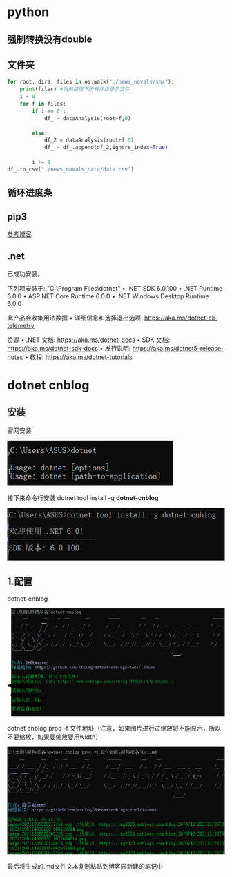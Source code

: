 # python

## 强制转换没有double

## 文件夹

```python
for root, dirs, files in os.walk("./news_novals/sh/"):
    print(files) #当前路径下所有非目录子文件
    i = 0 
    for f in files:
        if i == 0 :
            df_ = dataAnalysis(root+f,0)
            
        else:
            df_2 = dataAnalysis(root+f,0)
            df_ = df_.append(df_2,ignore_index=True)
        
        i += 1
df_.to_csv("./news_novals_data/data.csv")
```

## 循环进度条

## pip3

[参考博客](https://www.jianshu.com/p/2f71e41450f7)



## .net

已成功安装。

下列项安装于: "C:\Program Files\dotnet\"
    • .NET SDK 6.0.100
    • .NET Runtime 6.0.0
    • ASP.NET Core Runtime 6.0.0
    • .NET Windows Desktop Runtime 6.0.0

此产品会收集用法数据
    • 详细信息和选择退出选项: https://aka.ms/dotnet-cli-telemetry

资源
    • .NET 文档: https://aka.ms/dotnet-docs
    • SDK 文档: https://aka.ms/dotnet-sdk-docs
    • 发行说明: https://aka.ms/dotnet5-release-notes
    • 教程: https://aka.ms/dotnet-tutorials

# dotnet cnblog

## 安装

官网安装

![image-20211206121816194](image-20211206121816194.png)

接下来命令行安装 dotnet tool install -g **dotnet-cnblog** 

![image-20211206121904877](image-20211206121904877.png)

## 1.配置

dotnet-cnblog

![image-20211206121354020](image-20211206121354020.png)

dotnet cnblog proc -f  文件地址（注意，如果图片进行过缩放将不能显示，所以不要缩放，如果要缩放要用width）

![image-20211206121419992](image-20211206121419992.png)

最后将生成的.md文件文本复制粘贴到博客园新建的笔记中
